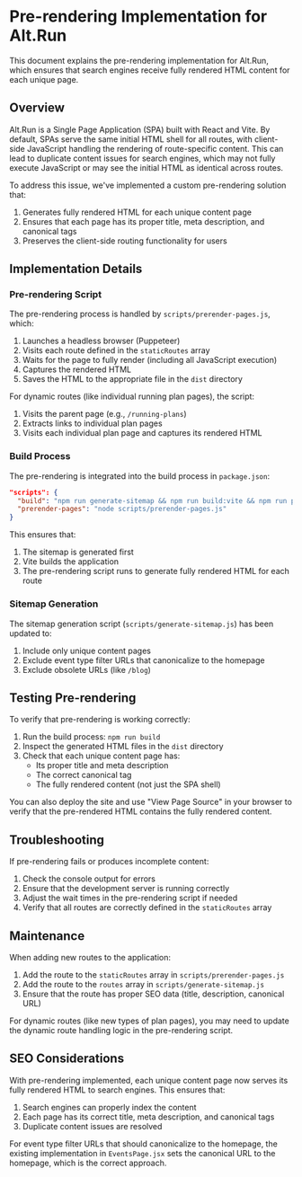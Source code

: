 # Pre-rendering Implementation for Alt.Run

This document explains the pre-rendering implementation for Alt.Run, which ensures that search engines receive fully rendered HTML content for each unique page.

## Overview

Alt.Run is a Single Page Application (SPA) built with React and Vite. By default, SPAs serve the same initial HTML shell for all routes, with client-side JavaScript handling the rendering of route-specific content. This can lead to duplicate content issues for search engines, which may not fully execute JavaScript or may see the initial HTML as identical across routes.

To address this issue, we've implemented a custom pre-rendering solution that:

1. Generates fully rendered HTML for each unique content page
2. Ensures that each page has its proper title, meta description, and canonical tags
3. Preserves the client-side routing functionality for users

## Implementation Details

### Pre-rendering Script

The pre-rendering process is handled by `scripts/prerender-pages.js`, which:

1. Launches a headless browser (Puppeteer)
2. Visits each route defined in the `staticRoutes` array
3. Waits for the page to fully render (including all JavaScript execution)
4. Captures the rendered HTML
5. Saves the HTML to the appropriate file in the `dist` directory

For dynamic routes (like individual running plan pages), the script:

1. Visits the parent page (e.g., `/running-plans`)
2. Extracts links to individual plan pages
3. Visits each individual plan page and captures its rendered HTML

### Build Process

The pre-rendering is integrated into the build process in `package.json`:

```json
"scripts": {
  "build": "npm run generate-sitemap && npm run build:vite && npm run prerender-pages",
  "prerender-pages": "node scripts/prerender-pages.js"
}
```

This ensures that:

1. The sitemap is generated first
2. Vite builds the application
3. The pre-rendering script runs to generate fully rendered HTML for each route

### Sitemap Generation

The sitemap generation script (`scripts/generate-sitemap.js`) has been updated to:

1. Include only unique content pages
2. Exclude event type filter URLs that canonicalize to the homepage
3. Exclude obsolete URLs (like `/blog`)

## Testing Pre-rendering

To verify that pre-rendering is working correctly:

1. Run the build process: `npm run build`
2. Inspect the generated HTML files in the `dist` directory
3. Check that each unique content page has:
   - Its proper title and meta description
   - The correct canonical tag
   - The fully rendered content (not just the SPA shell)

You can also deploy the site and use "View Page Source" in your browser to verify that the pre-rendered HTML contains the fully rendered content.

## Troubleshooting

If pre-rendering fails or produces incomplete content:

1. Check the console output for errors
2. Ensure that the development server is running correctly
3. Adjust the wait times in the pre-rendering script if needed
4. Verify that all routes are correctly defined in the `staticRoutes` array

## Maintenance

When adding new routes to the application:

1. Add the route to the `staticRoutes` array in `scripts/prerender-pages.js`
2. Add the route to the `routes` array in `scripts/generate-sitemap.js`
3. Ensure that the route has proper SEO data (title, description, canonical URL)

For dynamic routes (like new types of plan pages), you may need to update the dynamic route handling logic in the pre-rendering script.

## SEO Considerations

With pre-rendering implemented, each unique content page now serves its fully rendered HTML to search engines. This ensures that:

1. Search engines can properly index the content
2. Each page has its correct title, meta description, and canonical tags
3. Duplicate content issues are resolved

For event type filter URLs that should canonicalize to the homepage, the existing implementation in `EventsPage.jsx` sets the canonical URL to the homepage, which is the correct approach.
